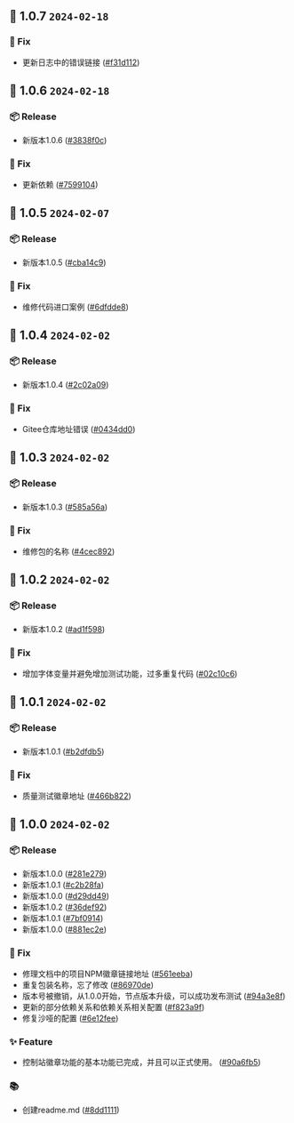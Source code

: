 ## 🎉 1.0.7 `2024-02-18`
### 🐛 Fix
- 更新日志中的错误链接 ([#f31d112](https://github.com/kwooshung/ConsoleBadge/commit/f31d112b9f9b1e5e4015e724f47b2c45c2228505))

## 🎉 1.0.6 `2024-02-18`
### 📦 Release
- 新版本1.0.6 ([#3838f0c](https://github.com/kwooshung/ConsoleBadge/commit/3838f0cbc3e5adc391d060754fc7adaac2a3e583))
### 🐛 Fix
- 更新依赖 ([#7599104](https://github.com/kwooshung/ConsoleBadge/commit/7599104db7f9cef3499f91062ad449372a5c4eb6))

## 🎉 1.0.5 `2024-02-07`
### 📦 Release
- 新版本1.0.5 ([#cba14c9](https://github.com/kwooshung/ConsoleBadge/commit/cba14c9dd35d5592705f758d1dc97723a5dffc6d))
### 🐛 Fix
- 维修代码进口案例 ([#6dfdde8](https://github.com/kwooshung/ConsoleBadge/commit/6dfdde82ceb4a75bc662e9da9d0aef3e67fc9a66))

## 🎉 1.0.4 `2024-02-02`
### 📦 Release
- 新版本1.0.4 ([#2c02a09](https://github.com/kwooshung/ConsoleBadge/commit/2c02a09317837305e0a897679e1ecf6e7688ae49))
### 🐛 Fix
- Gitee仓库地址错误 ([#0434dd0](https://github.com/kwooshung/ConsoleBadge/commit/0434dd0e228d635fddd27f7c832ff8791323fe06))

## 🎉 1.0.3 `2024-02-02`
### 📦 Release
- 新版本1.0.3 ([#585a56a](https://github.com/kwooshung/ConsoleBadge/commit/585a56a2dbb9456b57d02a3a630604274f4e7187))
### 🐛 Fix
- 维修包的名称 ([#4cec892](https://github.com/kwooshung/ConsoleBadge/commit/4cec8928131638f5bb2da660b4772b3030fcbc39))

## 🎉 1.0.2 `2024-02-02`
### 📦 Release
- 新版本1.0.2 ([#ad1f598](https://github.com/kwooshung/ConsoleBadge/commit/ad1f5981079b4c8b4ac142f036609765864819fd))
### 🐛 Fix
- 增加字体变量并避免增加测试功能，过多重复代码 ([#02c10c6](https://github.com/kwooshung/ConsoleBadge/commit/02c10c6a0b3f40a364a9e8844207d8366ac4639a))

## 🎉 1.0.1 `2024-02-02`
### 📦 Release
- 新版本1.0.1 ([#b2dfdb5](https://github.com/kwooshung/ConsoleBadge/commit/b2dfdb5c78b2bf4eac4642e4cdac0c0946739d0b))
### 🐛 Fix
- 质量测试徽章地址 ([#466b822](https://github.com/kwooshung/ConsoleBadge/commit/466b822fc2b821fee96b0242a0e49a8bf994eb56))

## 🎉 1.0.0 `2024-02-02`
### 📦 Release
- 新版本1.0.0 ([#281e279](https://github.com/kwooshung/ConsoleBadge/commit/281e279ee76c2a9cca2c7e51c3e2060a37e0147c))
- 新版本1.0.1 ([#c2b28fa](https://github.com/kwooshung/ConsoleBadge/commit/c2b28fa6091bb43e73bf5358d02f1f5bf5ee498a))
- 新版本1.0.0 ([#d29dd49](https://github.com/kwooshung/ConsoleBadge/commit/d29dd4904c2e0e9e8683a444b70ea8e711959e1c))
- 新版本1.0.2 ([#36def92](https://github.com/kwooshung/ConsoleBadge/commit/36def92822550e05f8306ab4f5fecc6211a14c50))
- 新版本1.0.1 ([#7bf0914](https://github.com/kwooshung/ConsoleBadge/commit/7bf09140cae13725686f185a1bf29d7a5775f668))
- 新版本1.0.0 ([#881ec2e](https://github.com/kwooshung/ConsoleBadge/commit/881ec2e1df55e9d99db9f8555f2f02cfae887eec))
### 🐛 Fix
- 修理文档中的项目NPM徽章链接地址 ([#561eeba](https://github.com/kwooshung/ConsoleBadge/commit/561eeba8dbd4080df1f034f5a9912acff4277ced))
- 重复包装名称，忘了修改 ([#86970de](https://github.com/kwooshung/ConsoleBadge/commit/86970de6d0e9deb54e3fc2ab66c89bc0a6c64e87))
- 版本号被撤销，从1.0.0开始，节点版本升级，可以成功发布测试 ([#94a3e8f](https://github.com/kwooshung/ConsoleBadge/commit/94a3e8f5ee4b5ce34e507948b6c66d956148203c))
- 更新的部分依赖关系和依赖关系相关配置 ([#f823a9f](https://github.com/kwooshung/ConsoleBadge/commit/f823a9f45ac5c7e93365fb82b43c1cbc5085b894))
- 修复沙哑的配置 ([#6e12fee](https://github.com/kwooshung/ConsoleBadge/commit/6e12feeafce60daf3dcdf82138d95c66fb73dd1d))
### ✨ Feature
- 控制站徽章功能的基本功能已完成，并且可以正式使用。 ([#90a6fb5](https://github.com/kwooshung/ConsoleBadge/commit/90a6fb5016c67c44c9c57e0fc632d9a82c831abd))
### 📚 
- 创建readme.md ([#8dd1111](https://github.com/kwooshung/ConsoleBadge/commit/8dd1111bc8584d9f0f6fe4461019f43b4b625bf8))